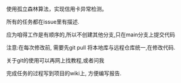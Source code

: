 使用孤立森林算法，实现信用卡异常检测。


所有的任务都在issue里有描述.

应为咱得工作是有顺序的,所以不创建其他分支,只在main分支上提交代码

注意:在每次修改前, 需要先git pull 将本地库与远程仓库统一,在修改代码.

关于git的使用可以再网上找教程,或者问我


完成任务的过程写到项目的wiki上, 方便编写报告.
